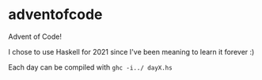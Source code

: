 # adventofcode
Advent of Code!

I chose to use Haskell for 2021 since I've been meaning to learn it forever :)

Each day can be compiled with `ghc -i../ dayX.hs`
